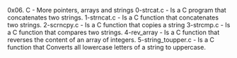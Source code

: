 0x06. C - More pointers, arrays and strings
0-strcat.c - Is a C program that concatenates two strings.
1-strncat.c - Is a C function that concatenates two strings.
2-scrncpy.c - Is a C function that copies a string
3-strcmp.c - Is a C function that compares two strings.
4-rev_array - Is a C function that reverses the content of an array of integers.
5-string_toupper.c - Is a C function that Converts all lowercase letters of a string to uppercase.
